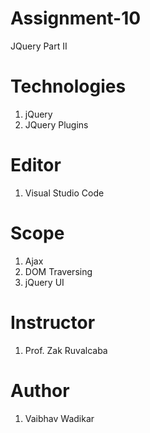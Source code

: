 # Assignment-10
JQuery Part II

# Technologies
1. jQuery
2. JQuery Plugins

# Editor
 1. Visual Studio Code
 
# Scope
 1. Ajax
 2. DOM Traversing
 3. jQuery UI
 
 # Instructor
 1. Prof. Zak Ruvalcaba
 
 # Author
 1. Vaibhav Wadikar
